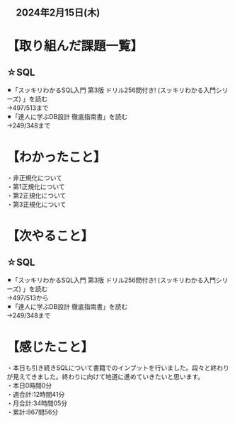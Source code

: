 ## 　2024年2月15日(木)
# 【取り組んだ課題一覧】
## ☆SQL
⚫︎「スッキリわかるSQL入門 第3版 ドリル256問付き! (スッキリわかる入門シリーズ) 」を読む<br>
→497/513まで<br>
⚫︎「達人に学ぶDB設計 徹底指南書」を読む<br>
→249/348まで<br>
# 【わかったこと】
・非正規化について<br>
・第1正規化について<br>
・第2正規化について<br>
・第3正規化について<br>
# 【次やること】
## ☆SQL
⚫︎「スッキリわかるSQL入門 第3版 ドリル256問付き! (スッキリわかる入門シリーズ) 」を読む<br>
→497/513から<br>
⚫︎「達人に学ぶDB設計 徹底指南書」を読む<br>
→249/348まで<br>
# 【感じたこと】
・本日も引き続きSQLについて書籍でのインプットを行いました。段々と終わりが見えてきました。終わりに向けて地道に進めていきたいと思います。<br>
・本日0時間0分<br>
・週合計:12時間41分<br>
・月合計:34時間05分<br>
・累計:867間56分<br>
